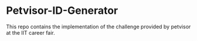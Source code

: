# Petvisor-ID-Generator
This repo contains the implementation of the challenge provided by petvisor at the IIT career fair.
